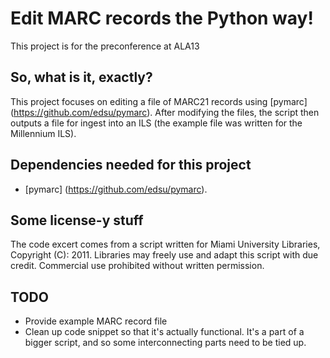 # Edit MARC records the Python way!

This project is for the preconference at ALA13

## So, what is it, exactly?

This project focuses on editing a file of MARC21 records using [pymarc] (https://github.com/edsu/pymarc). After modifying the files, the script then outputs a file for ingest into an ILS (the example file was written for the Millennium ILS).

## Dependencies needed for this project

- [pymarc] (https://github.com/edsu/pymarc).

## Some license-y stuff

The code excert comes from a script written for Miami University Libraries, Copyright (C): 2011. Libraries may freely use and adapt this script with due credit. Commercial use prohibited without written permission.

## TODO 

- Provide example MARC record file
- Clean up code snippet so that it's actually functional. It's a part of a bigger script, and so some interconnecting parts need to be tied up.
